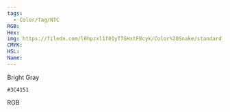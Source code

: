 ```yaml
---
tags:
  - Color/Tag/NTC
RGB:
Hex:
img: https://filedn.com/l0hpzxl1f01yT7GHxtF8cyk/Color%20Snake/standard_csv_to_svg//3C4151.svg
CMYK:
HSL:
Name:
---
```

Bright Gray
```palette
#3C4151
```
RGB
